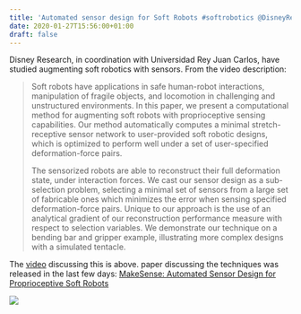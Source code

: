 ```yaml
---
title: 'Automated sensor design for Soft Robots #softrobotics @DisneyResearch'
date: 2020-01-27T15:56:00+01:00
draft: false
---
```


Disney Research, in coordination with Universidad Rey Juan Carlos, have studied augmenting soft robotics with sensors. From the video description:

> Soft robots have applications in safe human-robot interactions, manipulation of fragile objects, and locomotion in challenging and unstructured environments. In this paper, we present a computational method for augmenting soft robots with proprioceptive sensing capabilities. Our method automatically computes a minimal stretch-receptive sensor network to user-provided soft robotic designs, which is optimized to perform well under a set of user-specified deformation-force pairs.
> 
> The sensorized robots are able to reconstruct their full deformation state, under interaction forces. We cast our sensor design as a sub-selection problem, selecting a minimal set of sensors from a large set of fabricable ones which minimizes the error when sensing specified deformation-force pairs. Unique to our approach is the use of an analytical gradient of our reconstruction performance measure with respect to selection variables. We demonstrate our technique on a bending bar and gripper example, illustrating more complex designs with a simulated tentacle.

The [video](https://youtu.be/gSI_UMDh5aw) discussing this is above. paper discussing the techniques was released in the last few days: [MakeSense: Automated Sensor Design for Proprioceptive Soft Robots](https://la.disneyresearch.com/publication/makesense-automated-sensor-design-for-proprioceptive-soft-robots/)

![](https://cdn-blog.adafruit.com/uploads/2020/01/untitled-44-600x193.jpg)